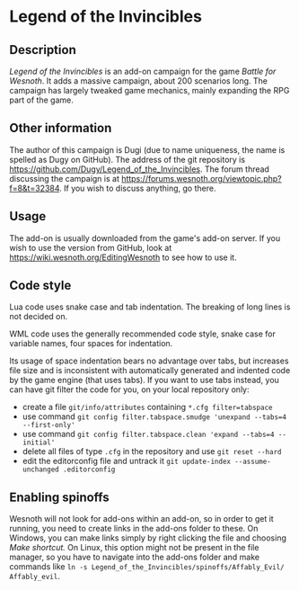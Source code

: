 Legend of the Invincibles
==============

Description
--------------
*Legend of the Invincibles* is an add-on campaign for the game *Battle for Wesnoth*. It adds a massive campaign, about 200 scenarios long. The campaign has largely tweaked game mechanics, mainly expanding the RPG part of the game.

Other information
--------------
The author of this campaign is Dugi (due to name uniqueness, the name is spelled as Dugy on GitHub). The address of the git repository is https://github.com/Dugy/Legend_of_the_Invincibles. The forum thread discussing the campaign is at https://forums.wesnoth.org/viewtopic.php?f=8&t=32384. If you wish to discuss anything, go there.

Usage
--------------
The add-on is usually downloaded from the game's add-on server. If you wish to use the version from GitHub, look at https://wiki.wesnoth.org/EditingWesnoth to see how to use it.

Code style
--------------
Lua code uses snake case and tab indentation. The breaking of long lines is not decided on.

WML code uses the generally recommended code style, snake case for variable names, four spaces for indentation.

Its usage of space indentation bears no advantage over tabs, but increases file size and is inconsistent with automatically generated and indented code by the game engine (that uses tabs). If you want to use tabs instead, you can have git filter the code for you, on your local repository only:

* create a file `git/info/attributes` containing `*.cfg filter=tabspace`
* use command `git config filter.tabspace.smudge 'unexpand --tabs=4 --first-only'`
* use command `git config filter.tabspace.clean 'expand --tabs=4 --initial'`
* delete all files of type `.cfg` in the repository and use `git reset --hard`
* edit the editorconfig file and untrack it `git update-index --assume-unchanged .editorconfig`

Enabling spinoffs
--------------
Wesnoth will not look for add-ons within an add-on, so in order to get it running, you need to create links in the add-ons folder to these. On Windows, you can make links simply by right clicking the file and choosing _Make shortcut._ On Linux, this option might not be present in the file manager, so you have to navigate into the add-ons folder and make commands like `ln -s Legend_of_the_Invincibles/spinoffs/Affably_Evil/ Affably_evil`.
